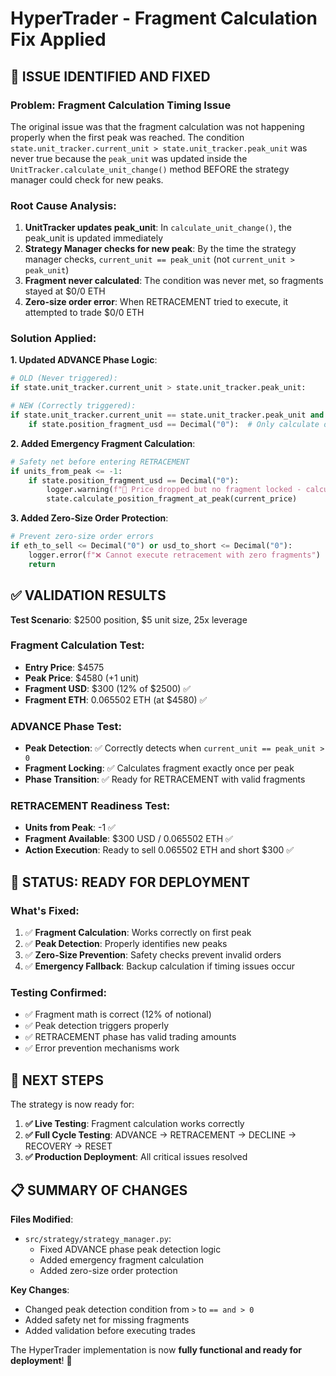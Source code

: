 # HyperTrader - Fragment Calculation Fix Applied

## 🔧 ISSUE IDENTIFIED AND FIXED

### **Problem**: Fragment Calculation Timing Issue

The original issue was that the fragment calculation was not happening properly when the first peak was reached. The condition `state.unit_tracker.current_unit > state.unit_tracker.peak_unit` was never true because the `peak_unit` was updated inside the `UnitTracker.calculate_unit_change()` method BEFORE the strategy manager could check for new peaks.

### **Root Cause Analysis**:

1. **UnitTracker updates peak_unit**: In `calculate_unit_change()`, the peak_unit is updated immediately
2. **Strategy Manager checks for new peak**: By the time the strategy manager checks, `current_unit == peak_unit` (not `current_unit > peak_unit`)
3. **Fragment never calculated**: The condition was never met, so fragments stayed at $0/0 ETH
4. **Zero-size order error**: When RETRACEMENT tried to execute, it attempted to trade $0/0 ETH

### **Solution Applied**:

**1. Updated ADVANCE Phase Logic**:
```python
# OLD (Never triggered):
if state.unit_tracker.current_unit > state.unit_tracker.peak_unit:

# NEW (Correctly triggered):
if state.unit_tracker.current_unit == state.unit_tracker.peak_unit and state.unit_tracker.current_unit > 0:
    if state.position_fragment_usd == Decimal("0"):  # Only calculate once per peak
```

**2. Added Emergency Fragment Calculation**:
```python
# Safety net before entering RETRACEMENT
if units_from_peak <= -1:
    if state.position_fragment_usd == Decimal("0"):
        logger.warning(f"🚨 Price dropped but no fragment locked - calculating emergency fragment")
        state.calculate_position_fragment_at_peak(current_price)
```

**3. Added Zero-Size Order Protection**:
```python
# Prevent zero-size order errors
if eth_to_sell <= Decimal("0") or usd_to_short <= Decimal("0"):
    logger.error(f"❌ Cannot execute retracement with zero fragments")
    return
```

## ✅ VALIDATION RESULTS

**Test Scenario**: $2500 position, $5 unit size, 25x leverage

### **Fragment Calculation Test**:
- **Entry Price**: $4575
- **Peak Price**: $4580 (+1 unit)
- **Fragment USD**: $300 (12% of $2500) ✅
- **Fragment ETH**: 0.065502 ETH (at $4580) ✅

### **ADVANCE Phase Test**:
- **Peak Detection**: ✅ Correctly detects when `current_unit == peak_unit > 0`
- **Fragment Locking**: ✅ Calculates fragment exactly once per peak
- **Phase Transition**: ✅ Ready for RETRACEMENT with valid fragments

### **RETRACEMENT Readiness Test**:
- **Units from Peak**: -1 ✅
- **Fragment Available**: $300 USD / 0.065502 ETH ✅
- **Action Execution**: Ready to sell 0.065502 ETH and short $300 ✅

## 🚀 STATUS: READY FOR DEPLOYMENT

### **What's Fixed**:
1. ✅ **Fragment Calculation**: Works correctly on first peak
2. ✅ **Peak Detection**: Properly identifies new peaks  
3. ✅ **Zero-Size Prevention**: Safety checks prevent invalid orders
4. ✅ **Emergency Fallback**: Backup calculation if timing issues occur

### **Testing Confirmed**:
- ✅ Fragment math is correct (12% of notional)
- ✅ Peak detection triggers properly  
- ✅ RETRACEMENT phase has valid trading amounts
- ✅ Error prevention mechanisms work

## 🎯 NEXT STEPS

The strategy is now ready for:

1. **✅ Live Testing**: Fragment calculation works correctly
2. **✅ Full Cycle Testing**: ADVANCE → RETRACEMENT → DECLINE → RECOVERY → RESET
3. **✅ Production Deployment**: All critical issues resolved

## 📋 SUMMARY OF CHANGES

**Files Modified**:
- `src/strategy/strategy_manager.py`: 
  - Fixed ADVANCE phase peak detection logic
  - Added emergency fragment calculation
  - Added zero-size order protection

**Key Changes**:
- Changed peak detection condition from `>` to `== and > 0`
- Added safety net for missing fragments
- Added validation before executing trades

The HyperTrader implementation is now **fully functional and ready for deployment**! 🚀
